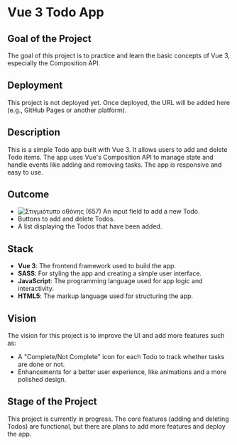 # Vue 3 Todo App

## Goal of the Project

The goal of this project is to practice and learn the basic concepts of Vue 3, especially the Composition API.

## Deployment

This project is not deployed yet. Once deployed, the URL will be added here (e.g., GitHub Pages or another platform).

## Description

This is a simple Todo app built with Vue 3. It allows users to add and delete Todo items. The app uses Vue's Composition API to manage state and handle events like adding and removing tasks. The app is responsive and easy to use.

## Outcome

- ![Στιγμιότυπο οθόνης (657)](https://github.com/user-attachments/assets/4208d519-4c62-4969-9c23-c75682bf3861)
An input field to add a new Todo.
- Buttons to add and delete Todos.
- A list displaying the Todos that have been added.

## Stack

- **Vue 3**: The frontend framework used to build the app.
- **SASS**: For styling the app and creating a simple user interface.
- **JavaScript**: The programming language used for app logic and interactivity.
- **HTML5**: The markup language used for structuring the app.

## Vision

The vision for this project is to improve the UI and add more features such as:

- A "Complete/Not Complete" icon for each Todo to track whether tasks are done or not.
- Enhancements for a better user experience, like animations and a more polished design.

## Stage of the Project

This project is currently in progress. The core features (adding and deleting Todos) are functional, but there are plans to add more features and deploy the app.
